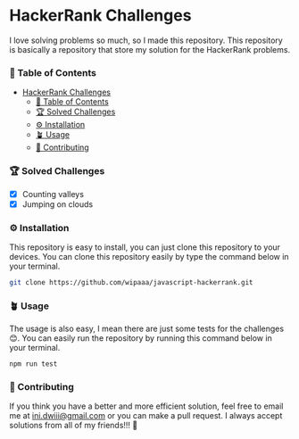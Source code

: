 # HackerRank Challenges

I love solving problems so much, so I made this repository. This repository is basically
a repository that store my solution for the HackerRank problems.

### 📃 Table of Contents

- [HackerRank Challenges](#hackerrank-challenges)
    - [📃 Table of Contents](#-table-of-contents)
    - [🏆 Solved Challenges](#-solved-challenges)
    - [⚙️ Installation](#️-installation)
    - [🪴 Usage](#-usage)
    - [🤝 Contributing](#-contributing)

### 🏆 Solved Challenges

- [x] Counting valleys
- [x] Jumping on clouds

### ⚙️ Installation

This repository is easy to install, you can just clone this repository to your devices.
You can clone this repository easily by type the command below in your terminal.

```bash
git clone https://github.com/wipaaa/javascript-hackerrank.git
```

### 🪴 Usage

The usage is also easy, I mean there are just some tests for the challenges 😊. You
can easily run the repository by running this command below in your terminal.

```bash
npm run test
```

### 🤝 Contributing

If you think you have a better and more efficient solution, feel free to email me at
[ini.dwiii@gmail.com](mailto:ini.dwiii@gmail.com) or you can make a pull request.
I always accept solutions from all of my friends!!! 🍻

